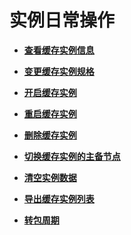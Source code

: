 # 实例日常操作<a name="ZH-CN_TOPIC_0148195268"></a>

-   **[查看缓存实例信息](查看缓存实例信息.md)**  

-   **[变更缓存实例规格](变更缓存实例规格.md)**  

-   **[开启缓存实例](开启缓存实例.md)**  

-   **[重启缓存实例](重启缓存实例.md)**  

-   **[删除缓存实例](删除缓存实例.md)**  

-   **[切换缓存实例的主备节点](切换缓存实例的主备节点.md)**  

-   **[清空实例数据](清空实例数据.md)**  

-   **[导出缓存实例列表](导出缓存实例列表.md)**  

-   **[转包周期](转包周期.md)**  



